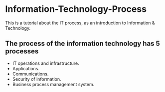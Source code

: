 # Information-Technology-Process
This is a tutorial about the IT process, as an introduction to Information &amp; Technology.

## The process of the information technology has 5 processes 
+ IT operations and infrastructure.
+ Applications.
+ Communications.
+ Security of information.
+ Business process management system.

